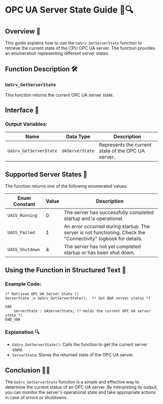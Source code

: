# OPC UA Server State Guide 📡🔍

## Overview 🚀

This guide explains how to use the `UaSrv_GetServerState` function to retrieve the current state of the CPU OPC UA server. The function provides an enumeration representing different server states.

## Function Description 🛠️

### `UaSrv_GetServerState`

This function returns the current OPC UA server state.

## Interface 📡

### Output Variables:

| Name                  | Data Type       | Description  |
|----------------------|----------------|-------------|
| `UaSrv_GetServerState` | `UAServerState` | Represents the current state of the OPC UA server. |

## Supported Server States 🔄

The function returns one of the following enumerated values:

| Enum Constant    | Value | Description |
|-----------------|-------|-------------|
| `UASS_Running`  | 0     | The server has successfully completed startup and is operational. |
| `UASS_Failed`   | 1     | An error occurred during startup. The server is not functioning. Check the "Connectivity" logbook for details. |
| `UASS_Shutdown` | 4     | The server has not yet completed startup or has been shut down. |

## Using the Function in Structured Text 📝

### Example Code:

```structured-text
(* Retrieve OPC UA Server State *)
ServerState := UaSrv_GetServerState();  (* Get B&R server status *)
```

```structured-text
VAR
    ServerState : UAServerState; (* Holds the current OPC UA server state *)
END_VAR
```

### Explanation 🔍
- `UaSrv_GetServerState()`: Calls the function to get the current server state.
- `ServerState`: Stores the returned state of the OPC UA server.

## Conclusion 🎯✅

The `UaSrv_GetServerState` function is a simple and effective way to determine the current status of an OPC UA server. By interpreting its output, you can monitor the server's operational state and take appropriate actions in case of errors or shutdowns.

